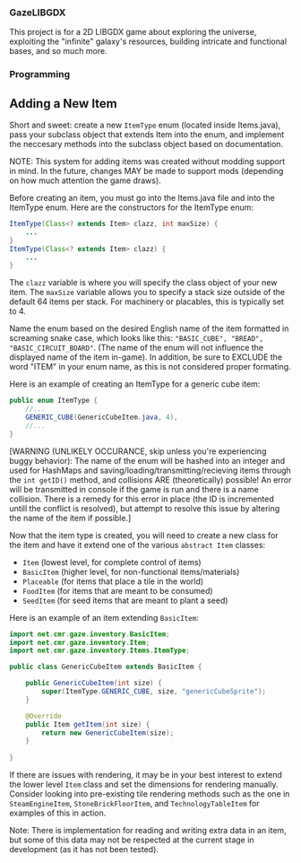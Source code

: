 ### GazeLIBGDX

This project is for a 2D LIBGDX game about exploring the universe, exploiting the "infinite" galaxy's resources, building intricate and functional bases, and so much more.

### Programming

## Adding a New Item

Short and sweet: create a new `ItemType` enum (located inside Items.java), pass your subclass object that extends Item into the enum, and implement the neccesary methods into the subclass object based on documentation.

NOTE: This system for adding items was created without modding support in mind. In the future, changes MAY be made to support mods (depending on how much attention the game draws).

Before creating an item, you must go into the Items.java file and into the ItemType enum. Here are the constructors for the ItemType enum:
```java
ItemType(Class<? extends Item> clazz, int maxSize) {
    ...
}
ItemType(Class<? extends Item> clazz) {
    ...
}
```
The `clazz` variable is where you will specify the class object of your new item. The `maxSize` variable allows you to specify a stack size outside of the default 64 items per stack. For machinery or placables, this is typically set to 4.

Name the enum based on the desired English name of the item formatted in screaming snake case, which looks like this: `"BASIC_CUBE", "BREAD", "BASIC_CIRCUIT_BOARD"`. (The name of the enum will not influence the displayed name of the item in-game). In addition, be sure to EXCLUDE the word "ITEM" in your enum name, as this is not considered proper formating.

Here is an example of creating an ItemType for a generic cube item:

```java
public enum ItemType {
    //...
    GENERIC_CUBE(GenericCubeItem.java, 4),
    //...
}
```

[WARNING (UNLIKELY OCCURANCE, skip unless you're experiencing buggy behavior): The name of the enum will be hashed into an integer and used for HashMaps and saving/loading/transmitting/recieving items through the `int getID()` method, and collisions ARE (theoretically) possible! An error will be transmitted in console if the game is run and there is a name collision. There is a remedy for this error in place (the ID is incremented untill the conflict is resolved), but attempt to resolve this issue by altering the name of the item if possible.]


Now that the item type is created, you will need to create a new class for the item and have it extend one of the various `abstract Item` classes:
- `Item` (lowest level, for complete control of items)
- `BasicItem` (higher level, for non-functional items/materials)
- `Placeable` (for items that place a tile in the world)
- `FoodItem` (for items that are meant to be consumed)
- `SeedItem` (for seed items that are meant to plant a seed)

Here is an example of an item extending `BasicItem`:

```java
import net.cmr.gaze.inventory.BasicItem;
import net.cmr.gaze.inventory.Item;
import net.cmr.gaze.inventory.Items.ItemType;

public class GenericCubeItem extends BasicItem {

    public GenericCubeItem(int size) {
        super(ItemType.GENERIC_CUBE, size, "genericCubeSprite");
    }

    @Override
    public Item getItem(int size) {
        return new GenericCubeItem(size);
    }
    
}
```

If there are issues with rendering, it may be in your best interest to extend the lower level `Item` class and set the dimensions for rendering manually. Consider looking into pre-existing tile rendering methods such as the one in `SteamEngineItem`, `StoneBrickFloorItem`, and `TechnologyTableItem` for examples of this in action.

Note: There is implementation for reading and writing extra data in an item, but some of this data may not be respected at the current stage in development (as it has not been tested).
